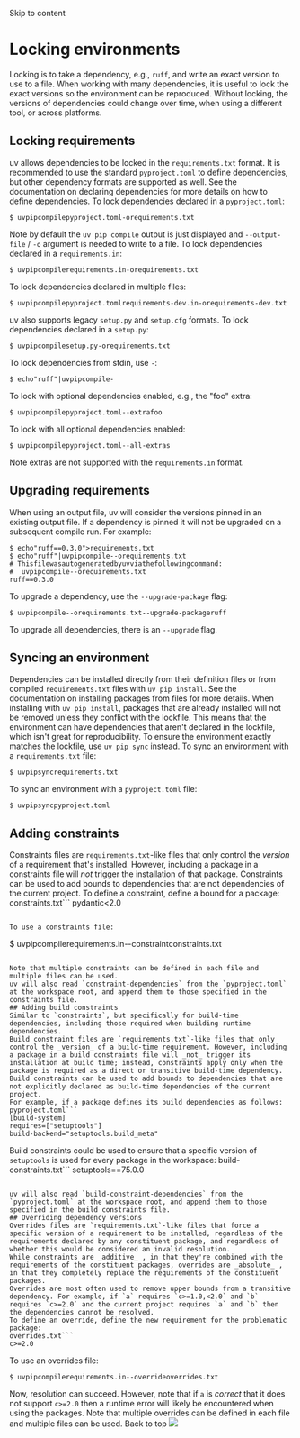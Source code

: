 Skip to content 
# Locking environments
Locking is to take a dependency, e.g., `ruff`, and write an exact version to use to a file. When working with many dependencies, it is useful to lock the exact versions so the environment can be reproduced. Without locking, the versions of dependencies could change over time, when using a different tool, or across platforms.
## Locking requirements
uv allows dependencies to be locked in the `requirements.txt` format. It is recommended to use the standard `pyproject.toml` to define dependencies, but other dependency formats are supported as well. See the documentation on declaring dependencies for more details on how to define dependencies.
To lock dependencies declared in a `pyproject.toml`:
```
$ uvpipcompilepyproject.toml-orequirements.txt

```

Note by default the `uv pip compile` output is just displayed and `--output-file` / `-o` argument is needed to write to a file.
To lock dependencies declared in a `requirements.in`:
```
$ uvpipcompilerequirements.in-orequirements.txt

```

To lock dependencies declared in multiple files:
```
$ uvpipcompilepyproject.tomlrequirements-dev.in-orequirements-dev.txt

```

uv also supports legacy `setup.py` and `setup.cfg` formats. To lock dependencies declared in a `setup.py`:
```
$ uvpipcompilesetup.py-orequirements.txt

```

To lock dependencies from stdin, use `-`:
```
$ echo"ruff"|uvpipcompile-

```

To lock with optional dependencies enabled, e.g., the "foo" extra:
```
$ uvpipcompilepyproject.toml--extrafoo

```

To lock with all optional dependencies enabled:
```
$ uvpipcompilepyproject.toml--all-extras

```

Note extras are not supported with the `requirements.in` format.
## Upgrading requirements
When using an output file, uv will consider the versions pinned in an existing output file. If a dependency is pinned it will not be upgraded on a subsequent compile run. For example:
```
$ echo"ruff==0.3.0">requirements.txt
$ echo"ruff"|uvpipcompile--orequirements.txt
# Thisfilewasautogeneratedbyuvviathefollowingcommand:
#  uvpipcompile--orequirements.txt
ruff==0.3.0

```

To upgrade a dependency, use the `--upgrade-package` flag:
```
$ uvpipcompile--orequirements.txt--upgrade-packageruff

```

To upgrade all dependencies, there is an `--upgrade` flag.
## Syncing an environment
Dependencies can be installed directly from their definition files or from compiled `requirements.txt` files with `uv pip install`. See the documentation on installing packages from files for more details.
When installing with `uv pip install`, packages that are already installed will not be removed unless they conflict with the lockfile. This means that the environment can have dependencies that aren't declared in the lockfile, which isn't great for reproducibility. To ensure the environment exactly matches the lockfile, use `uv pip sync` instead.
To sync an environment with a `requirements.txt` file:
```
$ uvpipsyncrequirements.txt

```

To sync an environment with a `pyproject.toml` file:
```
$ uvpipsyncpyproject.toml

```

## Adding constraints
Constraints files are `requirements.txt`-like files that only control the _version_ of a requirement that's installed. However, including a package in a constraints file will _not_ trigger the installation of that package. Constraints can be used to add bounds to dependencies that are not dependencies of the current project.
To define a constraint, define a bound for a package:
constraints.txt```
pydantic<2.0

```

To use a constraints file:
```
$ uvpipcompilerequirements.in--constraintconstraints.txt

```

Note that multiple constraints can be defined in each file and multiple files can be used.
uv will also read `constraint-dependencies` from the `pyproject.toml` at the workspace root, and append them to those specified in the constraints file.
## Adding build constraints
Similar to `constraints`, but specifically for build-time dependencies, including those required when building runtime dependencies.
Build constraint files are `requirements.txt`-like files that only control the _version_ of a build-time requirement. However, including a package in a build constraints file will _not_ trigger its installation at build time; instead, constraints apply only when the package is required as a direct or transitive build-time dependency. Build constraints can be used to add bounds to dependencies that are not explicitly declared as build-time dependencies of the current project.
For example, if a package defines its build dependencies as follows:
pyproject.toml```
[build-system]
requires=["setuptools"]
build-backend="setuptools.build_meta"

```

Build constraints could be used to ensure that a specific version of `setuptools` is used for every package in the workspace:
build-constraints.txt```
setuptools==75.0.0

```

uv will also read `build-constraint-dependencies` from the `pyproject.toml` at the workspace root, and append them to those specified in the build constraints file.
## Overriding dependency versions
Overrides files are `requirements.txt`-like files that force a specific version of a requirement to be installed, regardless of the requirements declared by any constituent package, and regardless of whether this would be considered an invalid resolution.
While constraints are _additive_ , in that they're combined with the requirements of the constituent packages, overrides are _absolute_ , in that they completely replace the requirements of the constituent packages.
Overrides are most often used to remove upper bounds from a transitive dependency. For example, if `a` requires `c>=1.0,<2.0` and `b` requires `c>=2.0` and the current project requires `a` and `b` then the dependencies cannot be resolved.
To define an override, define the new requirement for the problematic package:
overrides.txt```
c>=2.0

```

To use an overrides file:
```
$ uvpipcompilerequirements.in--overrideoverrides.txt

```

Now, resolution can succeed. However, note that if `a` is _correct_ that it does not support `c>=2.0` then a runtime error will likely be encountered when using the packages.
Note that multiple overrides can be defined in each file and multiple files can be used.
Back to top 
![](https://cdn.usefathom.com/?h=https%3A%2F%2Fdocs.astral.sh&p=%2Fuv%2Fpip%2Fcompile%2F&r=&sid=ESKBRHGN&qs=%7B%7D&cid=11186857)

